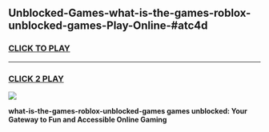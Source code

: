 
## Unblocked-Games-what-is-the-games-roblox-unblocked-games-Play-Online-#atc4d
<h3>
<a href="https://premium.freeplayer.one?title=what-is-the-games-roblox-unblocked-games&ref=27F">CLICK TO PLAY</a></h3>
<hr>

<h3>
<a href="https://premium.freeplayer.one?title=what-is-the-games-roblox-unblocked-games&ref=27F">CLICK 2 PLAY</a>
  
</h3>

<a href="https://premium.freeplayer.one?title=what-is-the-games-roblox-unblocked-games&ref=27F"><img src="https://clearcache.store/games.png"></a>


**what-is-the-games-roblox-unblocked-games games unblocked: Your Gateway to Fun and Accessible Online Gaming**
